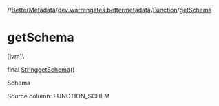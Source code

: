 //[BetterMetadata](../../../index.md)/[dev.warrengates.bettermetadata](../index.md)/[Function](index.md)/[getSchema](get-schema.md)

# getSchema

[jvm]\

final [String](https://docs.oracle.com/javase/8/docs/api/java/lang/String.html)[getSchema](get-schema.md)()

Schema

Source column: FUNCTION_SCHEM
